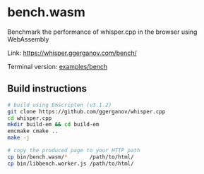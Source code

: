# bench.wasm

Benchmark the performance of whisper.cpp in the browser using WebAssembly

Link: https://whisper.ggerganov.com/bench/

Terminal version: [examples/bench](/examples/bench)

## Build instructions

```bash
# build using Emscripten (v3.1.2)
git clone https://github.com/ggerganov/whisper.cpp
cd whisper.cpp
mkdir build-em && cd build-em
emcmake cmake ..
make -j

# copy the produced page to your HTTP path
cp bin/bench.wasm/*       /path/to/html/
cp bin/libbench.worker.js /path/to/html/
```
